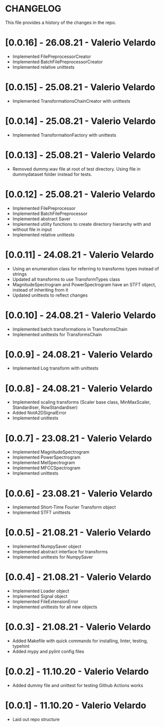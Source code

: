 # CHANGELOG
This file provides a history of the changes in the repo.

# [0.0.16] - 26.08.21 - Valerio Velardo
- Implemented FilePreprocessorCreator
- Implemented BatchFilePreprocessorCreator
- Implemented relative unittests

# [0.0.15] - 25.08.21 - Valerio Velardo
- Implemented TransformationsChainCreator with unittests

# [0.0.14] - 25.08.21 - Valerio Velardo
- Implemented TransformationFactory with unittests

# [0.0.13] - 25.08.21 - Valerio Velardo
- Removed dummy.wav file at root of test directory. Using file in dummydataset
folder instead for tests.

# [0.0.12] - 25.08.21 - Valerio Velardo
- Implemented FilePreprocessor
- Implemented BatchFilePreprocessor
- Implemented abstract Saver
- Implemented utility functions to create directory hierarchy with and without
file in input
- Implemented relative unittests

# [0.0.11] - 24.08.21 - Valerio Velardo
- Using an enumeration class for referring to transforms types instead of
strings
- Updated all transforms to use TransformTypes class
- MagnitudeSpectrogram and PowerSpectrogram have an STFT object, instead of
inheriting from it
- Updated unittests to reflect changes

# [0.0.10] - 24.08.21 - Valerio Velardo
- Implemented batch transformations in TransformsChain
- Implemented unittests for TransformsChain

# [0.0.9] - 24.08.21 - Valerio Velardo
- Implemented Log transform with unittests

# [0.0.8] - 24.08.21 - Valerio Velardo
- Implemented scaling transforms (Scaler base class, MinMaxScaler,
Standardiser, RowStandardiser)
- Added NotA2DSignalError
- Implemented unittests

# [0.0.7] - 23.08.21 - Valerio Velardo
- Implemented MagnitudeSpectrogram
- Implemented PowerSpectrogram
- Implemented MelSpectrogram
- Implemented MFCCSpectrogram
- Implemented unittests

# [0.0.6] - 23.08.21 - Valerio Velardo
- Implemented Short-Time Fourier Transform object
- Implemented STFT unittests

# [0.0.5] - 21.08.21 - Valerio Velardo
- Implemented NumpySaver object
- Implemented abstract interface for transforms
- Implemented unittests for NumpySaver

# [0.0.4] - 21.08.21 - Valerio Velardo
- Implemented Loader object
- Implemented Signal object
- Implemented FileExtensionError
- Implemented unittests for all new objects

# [0.0.3] - 21.08.21 - Valerio Velardo
- Added Makefile with quick commands for installing, linter, testing, typehint
- Added mypy and pylint config files

# [0.0.2] - 11.10.20 - Valerio Velardo
- Added dummy file and unittest for testing Github Actions works

# [0.0.1] - 11.10.20 - Valerio Velardo
- Laid out repo structure